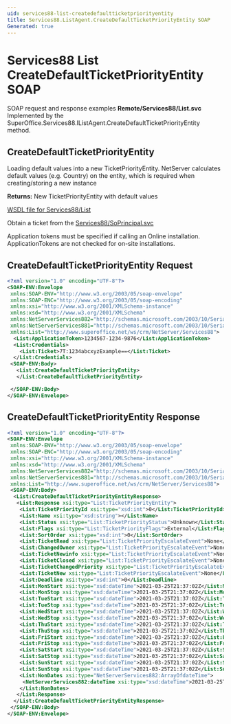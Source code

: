```yaml
---
uid: services88-list-createdefaultticketpriorityentity
title: Services88.ListAgent.CreateDefaultTicketPriorityEntity SOAP
Generated: true
---
```


# Services88 List CreateDefaultTicketPriorityEntity SOAP

SOAP request and response examples **Remote/Services88/List.svc**
Implemented by the <see cref="M:SuperOffice.Services88.IListAgent.CreateDefaultTicketPriorityEntity">SuperOffice.Services88.IListAgent.CreateDefaultTicketPriorityEntity</see> method.

## CreateDefaultTicketPriorityEntity

Loading default values into a new TicketPriorityEntity.
NetServer calculates default values (e.g. Country) on the entity, which is required when creating/storing a new instance


**Returns:** New TicketPriorityEntity with default values


[WSDL file for Services88/List](../Services88-List.md)

Obtain a ticket from the [Services88/SoPrincipal.svc](../SoPrincipal/SoPrincipal.md)

Application tokens must be specified if calling an Online installation. ApplicationTokens are not checked for on-site installations.

## CreateDefaultTicketPriorityEntity Request

```xml
<?xml version="1.0" encoding="UTF-8"?>
<SOAP-ENV:Envelope
 xmlns:SOAP-ENV="http://www.w3.org/2003/05/soap-envelope"
 xmlns:SOAP-ENC="http://www.w3.org/2003/05/soap-encoding"
 xmlns:xsi="http://www.w3.org/2001/XMLSchema-instance"
 xmlns:xsd="http://www.w3.org/2001/XMLSchema"
 xmlns:NetServerServices882="http://schemas.microsoft.com/2003/10/Serialization/Arrays"
 xmlns:NetServerServices881="http://schemas.microsoft.com/2003/10/Serialization/"
 xmlns:List="http://www.superoffice.net/ws/crm/NetServer/Services88">
  <List:ApplicationToken>1234567-1234-9876</List:ApplicationToken>
  <List:Credentials>
    <List:Ticket>7T:1234abcxyzExample==</List:Ticket>
  </List:Credentials>
 <SOAP-ENV:Body>
   <List:CreateDefaultTicketPriorityEntity>
   </List:CreateDefaultTicketPriorityEntity>

 </SOAP-ENV:Body>
</SOAP-ENV:Envelope>

```


## CreateDefaultTicketPriorityEntity Response

```xml
<?xml version="1.0" encoding="UTF-8"?>
<SOAP-ENV:Envelope
 xmlns:SOAP-ENV="http://www.w3.org/2003/05/soap-envelope"
 xmlns:SOAP-ENC="http://www.w3.org/2003/05/soap-encoding"
 xmlns:xsi="http://www.w3.org/2001/XMLSchema-instance"
 xmlns:xsd="http://www.w3.org/2001/XMLSchema"
 xmlns:NetServerServices882="http://schemas.microsoft.com/2003/10/Serialization/Arrays"
 xmlns:NetServerServices881="http://schemas.microsoft.com/2003/10/Serialization/"
 xmlns:List="http://www.superoffice.net/ws/crm/NetServer/Services88">
 <SOAP-ENV:Body>
  <List:CreateDefaultTicketPriorityEntityResponse>
   <List:Response xsi:type="List:TicketPriorityEntity">
    <List:TicketPriorityId xsi:type="xsd:int">0</List:TicketPriorityId>
    <List:Name xsi:type="xsd:string"></List:Name>
    <List:Status xsi:type="List:TicketPriorityStatus">Unknown</List:Status>
    <List:Flags xsi:type="List:TicketPriorityFlags">External</List:Flags>
    <List:SortOrder xsi:type="xsd:int">0</List:SortOrder>
    <List:TicketRead xsi:type="List:TicketPriorityEscalateEvent">None</List:TicketRead>
    <List:ChangedOwner xsi:type="List:TicketPriorityEscalateEvent">None</List:ChangedOwner>
    <List:TicketNewinfo xsi:type="List:TicketPriorityEscalateEvent">None</List:TicketNewinfo>
    <List:TicketClosed xsi:type="List:TicketPriorityEscalateEvent">None</List:TicketClosed>
    <List:TicketChangedPriority xsi:type="List:TicketPriorityEscalateEvent">None</List:TicketChangedPriority>
    <List:TicketNew xsi:type="List:TicketPriorityEscalateEvent">None</List:TicketNew>
    <List:Deadline xsi:type="xsd:int">0</List:Deadline>
    <List:MonStart xsi:type="xsd:dateTime">2021-03-25T21:37:02Z</List:MonStart>
    <List:MonStop xsi:type="xsd:dateTime">2021-03-25T21:37:02Z</List:MonStop>
    <List:TueStart xsi:type="xsd:dateTime">2021-03-25T21:37:02Z</List:TueStart>
    <List:TueStop xsi:type="xsd:dateTime">2021-03-25T21:37:02Z</List:TueStop>
    <List:WedStart xsi:type="xsd:dateTime">2021-03-25T21:37:02Z</List:WedStart>
    <List:WedStop xsi:type="xsd:dateTime">2021-03-25T21:37:02Z</List:WedStop>
    <List:ThuStart xsi:type="xsd:dateTime">2021-03-25T21:37:02Z</List:ThuStart>
    <List:ThuStop xsi:type="xsd:dateTime">2021-03-25T21:37:02Z</List:ThuStop>
    <List:FriStart xsi:type="xsd:dateTime">2021-03-25T21:37:02Z</List:FriStart>
    <List:FriStop xsi:type="xsd:dateTime">2021-03-25T21:37:02Z</List:FriStop>
    <List:SatStart xsi:type="xsd:dateTime">2021-03-25T21:37:02Z</List:SatStart>
    <List:SatStop xsi:type="xsd:dateTime">2021-03-25T21:37:02Z</List:SatStop>
    <List:SunStart xsi:type="xsd:dateTime">2021-03-25T21:37:02Z</List:SunStart>
    <List:SunStop xsi:type="xsd:dateTime">2021-03-25T21:37:02Z</List:SunStop>
    <List:NonDates xsi:type="NetServerServices882:ArrayOfdateTime">
     <NetServerServices882:dateTime xsi:type="xsd:dateTime">2021-03-25T21:37:02Z</NetServerServices882:dateTime>
    </List:NonDates>
   </List:Response>
  </List:CreateDefaultTicketPriorityEntityResponse>
 </SOAP-ENV:Body>
</SOAP-ENV:Envelope>

```

